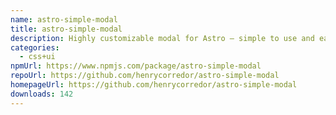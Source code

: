 ```yaml
---
name: astro-simple-modal
title: astro-simple-modal
description: Highly customizable modal for Astro — simple to use and easy to style.
categories:
  - css+ui
npmUrl: https://www.npmjs.com/package/astro-simple-modal
repoUrl: https://github.com/henrycorredor/astro-simple-modal
homepageUrl: https://github.com/henrycorredor/astro-simple-modal
downloads: 142
---
```


